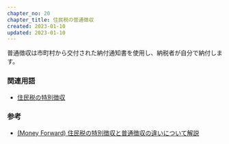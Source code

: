 ```yaml
---
chapter_no: 20
chapter_title: 住民税の普通徴収
created: 2023-01-10
updated: 2023-01-10
---
```

普通徴収は市町村から交付された納付通知書を使用し、納税者が自分で納付します。

### 関連用語
- [住民税の特別徴収](#住民税の特別徴収)

### 参考
- [(Money Forward) 住民税の特別徴収と普通徴収の違いについて解説](https://biz.moneyforward.com/payroll/basic/3107/)